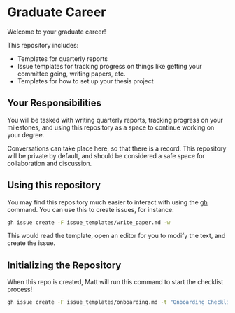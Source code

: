 # Graduate Career

Welcome to your graduate career!

This repository includes:

 * Templates for quarterly reports
 * Issue templates for tracking progress on things like getting your committee going, writing papers, etc.
 * Templates for how to set up your thesis project

## Your Responsibilities

You will be tasked with writing quarterly reports, tracking progress on your milestones, and using this repository as a space to continue working on your degree.

Conversations can take place here, so that there is a record.  This repository will be private by default, and should be considered a safe space for collaboration and discussion.

## Using this repository

You may find this repository much easier to interact with using the [gh](https://cli.github.com/) command.  You can use this to create issues, for instance:

```bash
gh issue create -F issue_templates/write_paper.md -w
```

This would read the template, open an editor for you to modify the text, and create the issue.

## Initializing the Repository

When this repo is created, Matt will run this command to start the checklist process!

```bash
gh issue create -F issue_templates/onboarding.md -t "Onboarding Checklist"
```
